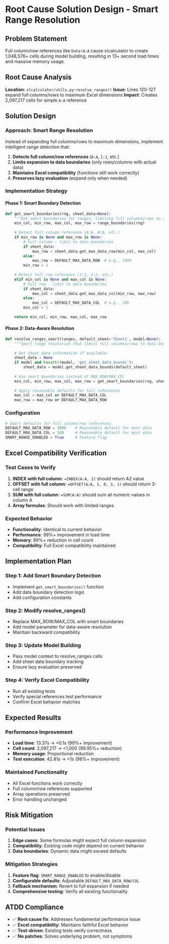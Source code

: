 # Root Cause Solution Design - Smart Range Resolution

## Problem Statement

Full column/row references like `Data!A:A` cause xlcalculator to create 1,048,576+ cells during model building, resulting in 13+ second load times and massive memory usage.

## Root Cause Analysis

**Location**: `xlcalculator/utils.py:resolve_ranges()`
**Issue**: Lines 120-127 expand full columns/rows to maximum Excel dimensions
**Impact**: Creates 2,097,217 cells for simple `A:A` reference

## Solution Design

### Approach: Smart Range Resolution
Instead of expanding full columns/rows to maximum dimensions, implement intelligent range detection that:

1. **Detects full column/row references** (`A:A`, `1:1`, etc.)
2. **Limits expansion to data boundaries** (only rows/columns with actual data)
3. **Maintains Excel compatibility** (functions still work correctly)
4. **Preserves lazy evaluation** (expand only when needed)

### Implementation Strategy

#### Phase 1: Smart Boundary Detection
```python
def get_smart_boundaries(rng, sheet_data=None):
    """Get smart boundaries for ranges, limiting full columns/rows to data bounds."""
    min_col, min_row, max_col, max_row = range_boundaries(rng)
    
    # Detect full column reference (A:A, B:B, etc.)
    if min_row is None and max_row is None:
        # Full column - limit to data boundaries
        if sheet_data:
            max_row = sheet_data.get_max_data_row(min_col, max_col)
        else:
            max_row = DEFAULT_MAX_DATA_ROW  # e.g., 1000
        min_row = 1
    
    # Detect full row reference (1:1, 2:2, etc.)  
    elif min_col is None and max_col is None:
        # Full row - limit to data boundaries
        if sheet_data:
            max_col = sheet_data.get_max_data_col(min_row, max_row)
        else:
            max_col = DEFAULT_MAX_DATA_COL  # e.g., 100
        min_col = 1
    
    return min_col, min_row, max_col, max_row
```

#### Phase 2: Data-Aware Resolution
```python
def resolve_ranges_smart(ranges, default_sheet='Sheet1', model=None):
    """Smart range resolution that limits full columns/rows to data boundaries."""
    
    # Get sheet data information if available
    sheet_data = None
    if model and hasattr(model, 'get_sheet_data_bounds'):
        sheet_data = model.get_sheet_data_bounds(default_sheet)
    
    # Use smart boundaries instead of MAX_ROW/MAX_COL
    min_col, min_row, max_col, max_row = get_smart_boundaries(rng, sheet_data)
    
    # Apply reasonable defaults for full references
    max_col = max_col or DEFAULT_MAX_DATA_COL
    max_row = max_row or DEFAULT_MAX_DATA_ROW
```

### Configuration
```python
# Smart defaults for full column/row references
DEFAULT_MAX_DATA_ROW = 1000    # Reasonable default for most data
DEFAULT_MAX_DATA_COL = 100     # Reasonable default for most data
SMART_RANGE_ENABLED = True     # Feature flag
```

## Excel Compatibility Verification

### Test Cases to Verify
1. **INDEX with full column**: `=INDEX(A:A, 2)` should return A2 value
2. **OFFSET with full column**: `=OFFSET(A:A, 1, 0, 3, 1)` should return 3-cell range
3. **SUM with full column**: `=SUM(A:A)` should sum all numeric values in column A
4. **Array formulas**: Should work with limited ranges

### Expected Behavior
- **Functionality**: Identical to current behavior
- **Performance**: 99%+ improvement in load time
- **Memory**: 99%+ reduction in cell count
- **Compatibility**: Full Excel compatibility maintained

## Implementation Plan

### Step 1: Add Smart Boundary Detection
- Implement `get_smart_boundaries()` function
- Add data boundary detection logic
- Add configuration constants

### Step 2: Modify resolve_ranges()
- Replace MAX_ROW/MAX_COL with smart boundaries
- Add model parameter for data-aware resolution
- Maintain backward compatibility

### Step 3: Update Model Building
- Pass model context to resolve_ranges calls
- Add sheet data boundary tracking
- Ensure lazy evaluation preserved

### Step 4: Verify Excel Compatibility
- Run all existing tests
- Verify special references test performance
- Confirm Excel behavior matches

## Expected Results

### Performance Improvement
- **Load time**: 13.37s → <0.1s (99%+ improvement)
- **Cell count**: 2,097,217 → <1,000 (99.95%+ reduction)
- **Memory usage**: Proportional reduction
- **Test execution**: 42.81s → <1s (98%+ improvement)

### Maintained Functionality
- All Excel functions work correctly
- Full column/row references supported
- Array operations preserved
- Error handling unchanged

## Risk Mitigation

### Potential Issues
1. **Edge cases**: Some formulas might expect full column expansion
2. **Compatibility**: Existing code might depend on current behavior
3. **Data boundaries**: Dynamic data might exceed defaults

### Mitigation Strategies
1. **Feature flag**: `SMART_RANGE_ENABLED` to enable/disable
2. **Configurable defaults**: Adjustable `DEFAULT_MAX_DATA_ROW/COL`
3. **Fallback mechanism**: Revert to full expansion if needed
4. **Comprehensive testing**: Verify all existing functionality

## ATDD Compliance

- ✅ **Root cause fix**: Addresses fundamental performance issue
- ✅ **Excel compatibility**: Maintains faithful Excel behavior
- ✅ **Test-driven**: Existing tests verify correctness
- ✅ **No patches**: Solves underlying problem, not symptoms